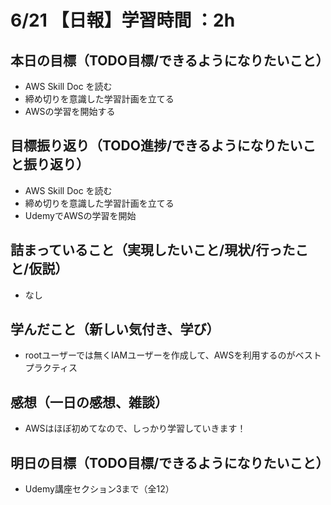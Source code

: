 # 6/21 【日報】学習時間 ：2h
## 本日の目標（TODO目標/できるようになりたいこと）
- AWS Skill Doc を読む
- 締め切りを意識した学習計画を立てる
- AWSの学習を開始する
## 目標振り返り（TODO進捗/できるようになりたいこと振り返り）
- AWS Skill Doc を読む
- 締め切りを意識した学習計画を立てる
- UdemyでAWSの学習を開始
## 詰まっていること（実現したいこと/現状/行ったこと/仮説）
- なし
## 学んだこと（新しい気付き、学び）
- rootユーザーでは無くIAMユーザーを作成して、AWSを利用するのがベストプラクティス
## 感想（一日の感想、雑談）
- AWSはほぼ初めてなので、しっかり学習していきます！
## 明日の目標（TODO目標/できるようになりたいこと）
- Udemy講座セクション3まで（全12）
